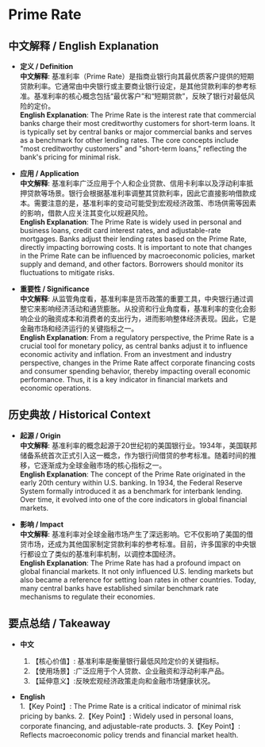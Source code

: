 # Prime Rate

## 中文解释 / English Explanation

* **定义 / Definition**  
  **中文解释**: 基准利率（Prime Rate）是指商业银行向其最优质客户提供的短期贷款利率。它通常由中央银行或主要商业银行设定，是其他贷款利率的参考标准。基准利率的核心概念包括“最优客户”和“短期贷款”，反映了银行对最低风险的定价。  
  **English Explanation**: The Prime Rate is the interest rate that commercial banks charge their most creditworthy customers for short-term loans. It is typically set by central banks or major commercial banks and serves as a benchmark for other lending rates. The core concepts include "most creditworthy customers" and "short-term loans," reflecting the bank's pricing for minimal risk.

* **应用 / Application**  
  **中文解释**: 基准利率广泛应用于个人和企业贷款、信用卡利率以及浮动利率抵押贷款等场景。银行会根据基准利率调整其贷款利率，因此它直接影响借款成本。需要注意的是，基准利率的变动可能受到宏观经济政策、市场供需等因素的影响，借款人应关注其变化以规避风险。  
  **English Explanation**: The Prime Rate is widely used in personal and business loans, credit card interest rates, and adjustable-rate mortgages. Banks adjust their lending rates based on the Prime Rate, directly impacting borrowing costs. It is important to note that changes in the Prime Rate can be influenced by macroeconomic policies, market supply and demand, and other factors. Borrowers should monitor its fluctuations to mitigate risks.

* **重要性 / Significance**  
  **中文解释**: 从监管角度看，基准利率是货币政策的重要工具，中央银行通过调整它来影响经济活动和通货膨胀。从投资和行业角度看，基准利率的变化会影响企业的融资成本和消费者的支出行为，进而影响整体经济表现。因此，它是金融市场和经济运行的关键指标之一。  
  **English Explanation**: From a regulatory perspective, the Prime Rate is a crucial tool for monetary policy, as central banks adjust it to influence economic activity and inflation. From an investment and industry perspective, changes in the Prime Rate affect corporate financing costs and consumer spending behavior, thereby impacting overall economic performance. Thus, it is a key indicator in financial markets and economic operations.

## 历史典故 / Historical Context

* **起源 / Origin**  
  **中文解释**: 基准利率的概念起源于20世纪初的美国银行业。1934年，美国联邦储备系统首次正式引入这一概念，作为银行间借贷的参考标准。随着时间的推移，它逐渐成为全球金融市场的核心指标之一。  
  **English Explanation**: The concept of the Prime Rate originated in the early 20th century within U.S. banking. In 1934, the Federal Reserve System formally introduced it as a benchmark for interbank lending. Over time, it evolved into one of the core indicators in global financial markets.

* **影响 / Impact**  
  **中文解释**: 基准利率对全球金融市场产生了深远影响。它不仅影响了美国的借贷市场，还成为其他国家制定贷款利率的参考标准。目前，许多国家的中央银行都设立了类似的基准利率机制，以调控本国经济。  
  **English Explanation**: The Prime Rate has had a profound impact on global financial markets. It not only influenced U.S. lending markets but also became a reference for setting loan rates in other countries. Today, many central banks have established similar benchmark rate mechanisms to regulate their economies.

## 要点总结 / Takeaway

* **中文**  
  1. 【核心价值】: 基准利率是衡量银行最低风险定价的关键指标。
  2. 【使用场景】:广泛应用于个人贷款、企业融资和浮动利率产品。
  3. 【延伸意义】:反映宏观经济政策走向和金融市场健康状况。

* **English**  
  1.【Key Point】: The Prime Rate is a critical indicator of minimal risk pricing by banks.
  2.【Key Point】: Widely used in personal loans, corporate financing, and adjustable-rate products.
  3.【Key Point】: Reflects macroeconomic policy trends and financial market health.